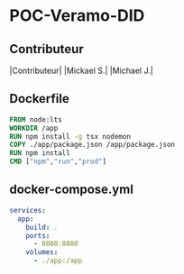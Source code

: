 # POC-Veramo-DID

## Contributeur
|Contributeur|
|Mickael S.|
|Michael J.|

## Dockerfile
```Dockerfile
FROM node:lts
WORKDIR /app
RUN npm install -g tsx nodemon
COPY ./app/package.json /app/package.json
RUN npm install
CMD ["npm","run","prod"]
```

## docker-compose.yml
```yaml
services:
  app:
    build: .
    ports:
      - 8080:8080
    volumes:
      - ./app:/app
```